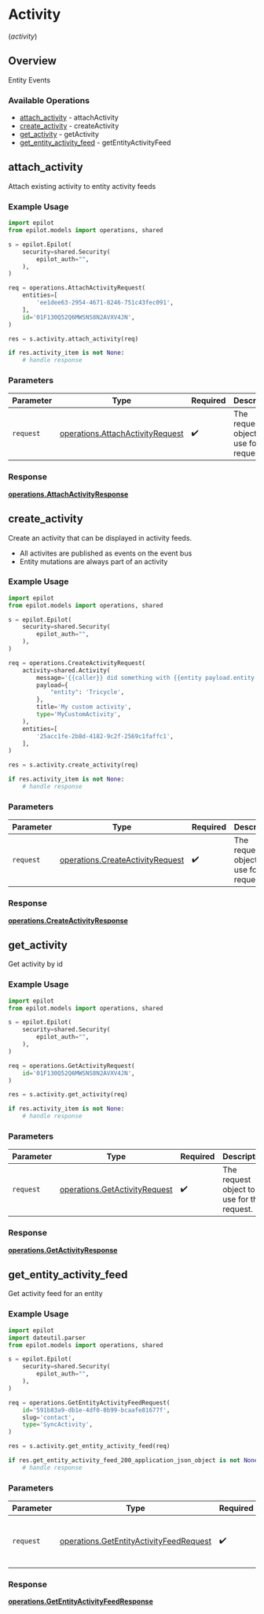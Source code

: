 # Activity
(*activity*)

## Overview

Entity Events

### Available Operations

* [attach_activity](#attach_activity) - attachActivity
* [create_activity](#create_activity) - createActivity
* [get_activity](#get_activity) - getActivity
* [get_entity_activity_feed](#get_entity_activity_feed) - getEntityActivityFeed

## attach_activity

Attach existing activity to entity activity feeds

### Example Usage

```python
import epilot
from epilot.models import operations, shared

s = epilot.Epilot(
    security=shared.Security(
        epilot_auth="",
    ),
)

req = operations.AttachActivityRequest(
    entities=[
        'ee1dee63-2954-4671-8246-751c43fec091',
    ],
    id='01F130Q52Q6MWSNS8N2AVXV4JN',
)

res = s.activity.attach_activity(req)

if res.activity_item is not None:
    # handle response
```

### Parameters

| Parameter                                                                            | Type                                                                                 | Required                                                                             | Description                                                                          |
| ------------------------------------------------------------------------------------ | ------------------------------------------------------------------------------------ | ------------------------------------------------------------------------------------ | ------------------------------------------------------------------------------------ |
| `request`                                                                            | [operations.AttachActivityRequest](../../models/operations/attachactivityrequest.md) | :heavy_check_mark:                                                                   | The request object to use for the request.                                           |


### Response

**[operations.AttachActivityResponse](../../models/operations/attachactivityresponse.md)**


## create_activity

Create an activity that can be displayed in activity feeds.

- All activites are published as events on the event bus
- Entity mutations are always part of an activity


### Example Usage

```python
import epilot
from epilot.models import operations, shared

s = epilot.Epilot(
    security=shared.Security(
        epilot_auth="",
    ),
)

req = operations.CreateActivityRequest(
    activity=shared.Activity(
        message='{{caller}} did something with {{entity payload.entity.id}}.',
        payload={
            "entity": 'Tricycle',
        },
        title='My custom activity',
        type='MyCustomActivity',
    ),
    entities=[
        '25acc1fe-2b8d-4182-9c2f-2569c1faffc1',
    ],
)

res = s.activity.create_activity(req)

if res.activity_item is not None:
    # handle response
```

### Parameters

| Parameter                                                                            | Type                                                                                 | Required                                                                             | Description                                                                          |
| ------------------------------------------------------------------------------------ | ------------------------------------------------------------------------------------ | ------------------------------------------------------------------------------------ | ------------------------------------------------------------------------------------ |
| `request`                                                                            | [operations.CreateActivityRequest](../../models/operations/createactivityrequest.md) | :heavy_check_mark:                                                                   | The request object to use for the request.                                           |


### Response

**[operations.CreateActivityResponse](../../models/operations/createactivityresponse.md)**


## get_activity

Get activity by id

### Example Usage

```python
import epilot
from epilot.models import operations, shared

s = epilot.Epilot(
    security=shared.Security(
        epilot_auth="",
    ),
)

req = operations.GetActivityRequest(
    id='01F130Q52Q6MWSNS8N2AVXV4JN',
)

res = s.activity.get_activity(req)

if res.activity_item is not None:
    # handle response
```

### Parameters

| Parameter                                                                      | Type                                                                           | Required                                                                       | Description                                                                    |
| ------------------------------------------------------------------------------ | ------------------------------------------------------------------------------ | ------------------------------------------------------------------------------ | ------------------------------------------------------------------------------ |
| `request`                                                                      | [operations.GetActivityRequest](../../models/operations/getactivityrequest.md) | :heavy_check_mark:                                                             | The request object to use for the request.                                     |


### Response

**[operations.GetActivityResponse](../../models/operations/getactivityresponse.md)**


## get_entity_activity_feed

Get activity feed for an entity


### Example Usage

```python
import epilot
import dateutil.parser
from epilot.models import operations, shared

s = epilot.Epilot(
    security=shared.Security(
        epilot_auth="",
    ),
)

req = operations.GetEntityActivityFeedRequest(
    id='591b83a9-db1e-4df0-8b99-bcaafe81677f',
    slug='contact',
    type='SyncActivity',
)

res = s.activity.get_entity_activity_feed(req)

if res.get_entity_activity_feed_200_application_json_object is not None:
    # handle response
```

### Parameters

| Parameter                                                                                          | Type                                                                                               | Required                                                                                           | Description                                                                                        |
| -------------------------------------------------------------------------------------------------- | -------------------------------------------------------------------------------------------------- | -------------------------------------------------------------------------------------------------- | -------------------------------------------------------------------------------------------------- |
| `request`                                                                                          | [operations.GetEntityActivityFeedRequest](../../models/operations/getentityactivityfeedrequest.md) | :heavy_check_mark:                                                                                 | The request object to use for the request.                                                         |


### Response

**[operations.GetEntityActivityFeedResponse](../../models/operations/getentityactivityfeedresponse.md)**

